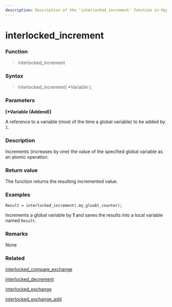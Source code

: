 ```yaml
---
description: Description of the 'interlocked_increment' function in HyperDbg Scripts
---
```


# interlocked\_increment

### Function

> interlocked\_increment

### Syntax

> interlocked\_increment( \*Variable );

### Parameters

**\[\*Variable (Addend)]**

A reference to a variable (most of the time a global variable) to be added by `1`.

### Description

Increments (increases by one) the value of the specified global variable as an atomic operation.

### Return value

The function returns the resulting incremented value.

### Examples

`Result = interlocked_increment(.my_gloabl_counter);`

Increments a global variable by **1** and saves the results into a local variable named `Result`.

### Remarks

None

### Related

[interlocked\_compare\_exchange](https://docs.hyperdbg.org/commands/scripting-language/functions/interlocked/interlocked\_compare\_exchange)

[interlocked\_decrement](https://docs.hyperdbg.org/commands/scripting-language/functions/interlocked/interlocked\_decrement)

[interlocked\_exchange](https://docs.hyperdbg.org/commands/scripting-language/functions/interlocked/interlocked\_exchange)

[interlocked\_exchange\_add](https://docs.hyperdbg.org/commands/scripting-language/functions/interlocked/interlocked\_exchange\_add)
